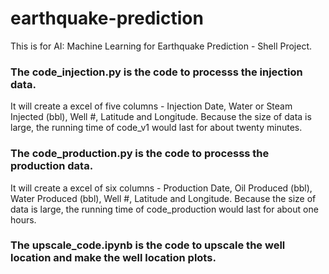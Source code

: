 # earthquake-prediction
This is for AI: Machine Learning for Earthquake Prediction - Shell Project. 

### The code_injection.py is the code to processs the injection data. 
It will create a excel of five columns - Injection Date, Water or Steam Injected (bbl), Well #, Latitude and Longitude.
Because the size of data is large, the running time of code_v1 would last for about twenty minutes.


### The code_production.py is the code to processs the production data. 
It will create a excel of six columns - Production Date, Oil Produced (bbl), Water Produced (bbl), Well #, Latitude and Longitude.
Because the size of data is large, the running time of code_production would last for about one hours.

### The upscale_code.ipynb is the code to upscale the well location and make the well location plots.
